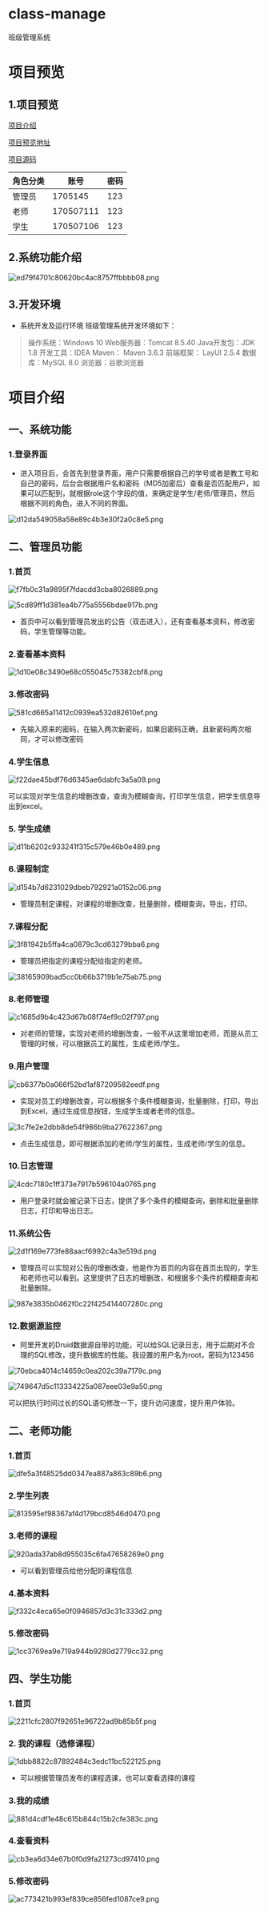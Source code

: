# class-manage
班级管理系统


# 项目预览
## 1.项目预览

[项目介绍](https://blog.csdn.net/DQdanqing/article/details/105588840)

[项目预览地址](http://47.94.229.156/class-manage/)

[项目源码](https://github.com/danqing-hub/class-manage/)

| 角色分类 | 账号      | 密码 |
| -------- | --------- | ---- |
| 管理员   | 1705145   | 123  |
| 老师     | 170507111 | 123  |
| 学生     | 170507106 | 123  |

## 2.系统功能介绍

![ed79f4701c80620bc4ac8757ffbbbb08.png](https://gitee.com/danqing-hub/images/raw/master/ed79f4701c80620bc4ac8757ffbbbb08.png)

## 3.开发环境
* 系统开发及运行环境
班级管理系统开发环境如下：

>操作系统：Windows 10
>Web服务器：Tomcat 8.5.40
>Java开发包：JDK 1.8
>开发工具：IDEA
>Maven： Maven 3.6.3
>前端框架： LayUI 2.5.4
>数据库：MySQL 8.0
>浏览器：谷歌浏览器
>




# 项目介绍
## 一、系统功能
### 1.登录界面
* 进入项目后，会首先到登录界面，用户只需要根据自己的学号或者是教工号和自己的密码，后台会根据用户名和密码（MD5加密后）查看是否匹配用户，如果可以匹配到，就根据role这个字段的值，来确定是学生/老师/管理员，然后根据不同的角色，进入不同的界面。

![d12da549058a58e89c4b3e30f2a0c8e5.png](https://gitee.com/danqing-hub/images/raw/master/14ed4a241a8ec76cb3a3ad1b7b221bbd.png)

## 二、管理员功能

### 1.首页

![f7fb0c31a9895f7fdacdd3cba8026889.png](https://gitee.com/danqing-hub/images/raw/master/484043ce658d422194f969cbbe969f05.png)

![5cd89ff1d381ea4b775a5556bdae917b.png](https://gitee.com/danqing-hub/images/raw/master/2c0318f49cf237e33fd07def7940e7c3.png)

* 首页中可以看到管理员发出的公告（双击进入），还有查看基本资料，修改密码，学生管理等功能。



### 2.查看基本资料

![1d10e08c3490e68c055045c75382cbf8.png](https://gitee.com/danqing-hub/images/raw/master/a6ccdb81686f480a797b8fe1fd040b1d.png)

### 3.修改密码

![581cd665a11412c0939ea532d82610ef.png](https://gitee.com/danqing-hub/images/raw/master/c1a9651a69e7ed0cc7dd83f2a1fc2d10.png)

* 先输入原来的密码，在输入两次新密码，如果旧密码正确，且新密码两次相同，才可以修改密码

### 4.学生信息
![f22dae45bdf76d6345ae6dabfc3a5a09.png](https://gitee.com/danqing-hub/images/raw/master/e37a697d147da66350986f0612a7b61c.png)

可以实现对学生信息的增删改查，查询为模糊查询，打印学生信息，把学生信息导出到excel。

### 5. 学生成绩

![d11b6202c933241f315c579e46b0e489.png](https://gitee.com/danqing-hub/images/raw/master/f7b7c7551fd9b5072726cbe41350078a.png)

### 6.课程制定
![d154b7d6231029dbeb792921a0152c06.png](https://gitee.com/danqing-hub/images/raw/master/3be45998071fbe4f06128cca1e0ea72c.png)

* 管理员制定课程，对课程的增删改查，批量删除，模糊查询，导出，打印。

### 7.课程分配

![3f81942b5ffa4ca0879c3cd63279bba6.png](https://gitee.com/danqing-hub/images/raw/master/3ae0ff58a1e91d26c9f46b6a02255f07.png)

* 管理员把指定的课程分配给指定的老师。

![38165909bad5cc0b66b3719b1e75ab75.png](https://gitee.com/danqing-hub/images/raw/master/6261c09857f474ca01a277e57640be8c.png)

### 8.老师管理

![c1685d9b4c423d67b08f74ef9c02f797.png](https://gitee.com/danqing-hub/images/raw/master/d82e56b454b3fb431ee86307bf6f6d96.png)

* 对老师的管理，实现对老师的增删改查，一般不从这里增加老师，而是从员工管理的时候，可以根据员工的属性，生成老师/学生。

### 9.用户管理

![cb6377b0a066f52bd1af87209582eedf.png](https://gitee.com/danqing-hub/images/raw/master/ce76d8918ba0bacf087758180e39bacd.png)

* 实现对员工的增删改查，可以根据多个条件模糊查询，批量删除，打印，导出到Excel，通过生成信息按钮，生成学生或者老师的信息。

![3c7fe2e2dbb8de54f986b9ba27622367.png](https://gitee.com/danqing-hub/images/raw/master/11c86737a1d6d3062de9a0c899b1b574.png)

* 点击生成信息，即可根据添加的老师/学生的属性，生成老师/学生的信息。

### 10.日志管理

![4cdc7180c1ff373e7917b596104a0765.png](https://gitee.com/danqing-hub/images/raw/master/f822198472d89e545194c8e190d3f187.png)


* 用户登录时就会被记录下日志，提供了多个条件的模糊查询，删除和批量删除日志，打印和导出日志。

### 11.系统公告

![2d1f169e773fe88aacf6992c4a3e519d.png](https://gitee.com/danqing-hub/images/raw/master/8c4f6216ae27d7fac30e8dc55a25eb02.png)

* 管理员可以实现对公告的增删改查，他是作为首页的内容在首页出现的，学生和老师也可以看到。这里提供了日志的增删改，和根据多个条件的模糊查询和批量删除。

![987e3835b0462f0c22f425414407280c.png](https://gitee.com/danqing-hub/images/raw/master/e896cc53ff26b09e40f526dc173ffd37.png)

### 12.数据源监控

* 阿里开发的Druid数据源自带的功能，可以给SQL记录日志，用于后期对不合理的SQL修改，提升数据库的性能。我设置的用户名为root，密码为123456

![70ebca4014c14659c0ea202c39a7179c.png](https://gitee.com/danqing-hub/images/raw/master/6facd63e3d03d2f758906ddba6201844.png)

![749647d5c113334225a087eee03e9a50.png](https://gitee.com/danqing-hub/images/raw/master/0b032687fde31a70f682a4a44505e90c.png)

可以把执行时间过长的SQL语句修改一下，提升访问速度，提升用户体验。

## 二、老师功能

### 1.首页

![dfe5a3f48525dd0347ea887a863c89b6.png](https://gitee.com/danqing-hub/images/raw/master/9d76cb81ada41f10058f5b67b8b6d759.png)

### 2.学生列表

![813595ef98367af4d179bcd8546d0470.png](https://gitee.com/danqing-hub/images/raw/master/933bce34d9c386a881768cc3f6c0be37.png)

### 3.老师的课程

![920ada37ab8d955035c6fa47658269e0.png](https://gitee.com/danqing-hub/images/raw/master/4f8416922e3cc570daea9181ad5af583.png)

* 可以看到管理员给他分配的课程信息

### 4.基本资料
![f332c4eca65e0f0946857d3c31c333d2.png](https://gitee.com/danqing-hub/images/raw/master/bc0533261721df2c9efbbda8eb792598.png)

### 5.修改密码

![1cc3769ea9e719a944b9280d2779cc32.png](https://gitee.com/danqing-hub/images/raw/master/314c6d5f654f4b3c98a52756d17e2ff7.png)

## 四、学生功能

### 1.首页

![2211cfc2807f92651e96722ad9b85b5f.png](https://gitee.com/danqing-hub/images/raw/master/b10b1c02863e08e994e4851bdb574cdf.png)

### 2. 我的课程（选修课程）

![1dbb8822c87892484c3edc11bc522125.png](https://gitee.com/danqing-hub/images/raw/master/1dbb8822c87892484c3edc11bc522125.png)

* 可以根据管理员发布的课程选课，也可以查看选择的课程

### 3.我的成绩

![881d4cdf1e48c615b844c15b2cfe383c.png](https://gitee.com/danqing-hub/images/raw/master/e9041d5dcd40aa177520007d2d38623d.png)

### 4.查看资料

![cb3ea6d34e67b0f0d9fa21273cd97410.png](https://gitee.com/danqing-hub/images/raw/master/436701b4c5ed4f9f31fbf53670fe2c80.png)

### 5.修改密码

![ac773421b993ef839ce856fed1087ce9.png](https://gitee.com/danqing-hub/images/raw/master/e9f181a2e74793fa7ab0fbe3eb2e0d69.png)
